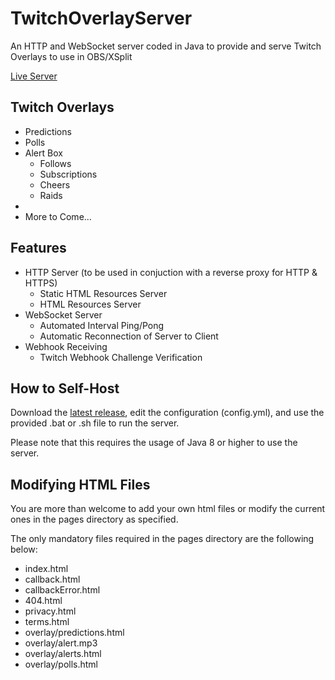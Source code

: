 # TwitchOverlayServer

An HTTP and WebSocket server coded in Java to provide and serve Twitch Overlays to use in OBS/XSplit

[Live Server](https://overlay.logicism.tv/)

## Twitch Overlays
- Predictions
- Polls
- Alert Box
  - Follows
  - Subscriptions
  - Cheers
  - Raids
- 
- More to Come...

## Features
- HTTP Server (to be used in conjuction with a reverse proxy for HTTP & HTTPS)
  - Static HTML Resources Server
  - HTML Resources Server
- WebSocket Server
  - Automated Interval Ping/Pong
  - Automatic Reconnection of Server to Client
- Webhook Receiving
  - Twitch Webhook Challenge Verification

## How to Self-Host

Download the [latest release](https://github.com/LogicismDev/TwitchOverlayServer/releases), edit the configuration (config.yml), and use the provided .bat or .sh file to run the server.

Please note that this requires the usage of Java 8 or higher to use the server.

## Modifying HTML Files

You are more than welcome to add your own html files or modify the current ones in the pages directory as specified.

The only mandatory files required in the pages directory are the following below:
- index.html
- callback.html
- callbackError.html
- 404.html
- privacy.html
- terms.html
- overlay/predictions.html
- overlay/alert.mp3
- overlay/alerts.html
- overlay/polls.html